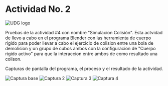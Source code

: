 # Actividad No. 2

![UDG logo](https://github.com/EthanZash/Simulacion_por_computadora_EthanZashuvath/assets/71675192/3bf298d7-b356-4cc5-979f-c883056c5c13)


Pruebas de la actividad #4 con nombre "Simulacion Colisión".
Esta actvidad de llevo a cabo en el programa Blender con las herramienta de cuerpo rigido para poder llevar a cabo el ejercicio de colision entre una bola de demolision y un grupo de cubos ambos con la configuracion de "Cuerpo rigido activo" para que la interaccion entre ambos de como resultado una colison.

Capturas de pantalla del programa, el proceso y el resultado de la actividad.

![Captura base](https://github.com/EthanZash/Simulacion_por_computadora_EthanZashuvath/assets/71675192/17103ebc-240c-4db7-974d-74578cb81348)
![Captura 2](https://github.com/EthanZash/Simulacion_por_computadora_EthanZashuvath/assets/71675192/7072a459-73f0-4927-b74c-63f768630471)
![Captura 3](https://github.com/EthanZash/Simulacion_por_computadora_EthanZashuvath/assets/71675192/19d3165c-e786-4a6c-96dc-4f4ae9d1653d)
![Captura 4](https://github.com/EthanZash/Simulacion_por_computadora_EthanZashuvath/assets/71675192/34717685-58ba-4677-a8b0-ed0c037b9eea)

